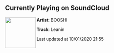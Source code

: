 ## Currently Playing on SoundCloud

[<img align="left" width="100" src="https://i1.sndcdn.com/artworks-000670401313-vd3jmp-t50x50.jpg">](https://soundcloud.com/yungbooshi/leanin)

**Artist**: BOOSHI 

**Track**: Leanin

Last updated at 10/01/2020 21:55
